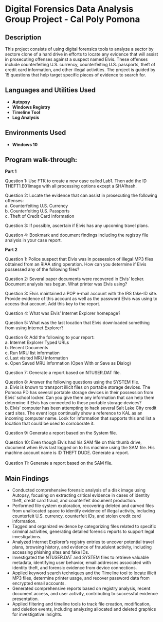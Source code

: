 <h1>Digital Forensics Data Analysis Group Project - Cal Poly Pomona</h1>

<h2>Description</h2>
This project consists of using digital forensics tools to analyze a sector by sectore clone of a hard drive in efforts to locate any evidence that will assist in prosecuting offenses against a suspect named Elvis. These offenses include counterfeiting U.S. currency, counterfeiting U.S. passports, theft of credit card information, and other illegal activities. The project is guided by 15 questions that help target specific pieces of evidence to search for.
<br />


<h2>Languages and Utilities Used</h2>

- <b>Autopsy</b> 
- <b>Windows Registry</b>
- <b>Timeline Tool</b>
- <b>Log Analysis</b>

<h2>Environments Used </h2>

- <b>Windows 10</b>

<h2>Program walk-through:</h2>

<b>Part 1</b>
<br />
  
Question 1: Use FTK to create a new case called Lab1. Then add the ID THEFT1.E01image with all processing options except a SHA1hash. 
<br/>

Question 2: Locate the evidence that can assist in prosecuting the following offenses:<br/>
a. Counterfeiting U.S. Currency<br/>
b. Counterfeiting U.S. Passports<br/>
c. Theft of Credit Card Information
<br/>

Question 3: If possible, ascertain if Elvis has any upcoming travel plans. 
<br/>

Question 4: Bookmark and document findings including the registry file analysis in your case report.
<br />

<b>Part 2</b>
<br />

Question 1: Police suspect that Elvis was in possession of illegal MP3 files obtained from an RIAA sting operation. How can you determine if Elvis possessed any of the following files?
<br/>

Question 2: Several paper documents were recovered in Elvis’ locker. Document analysis has begun. What printer was Elvis using?
<br/>

Question 3: Elvis maintained a POP e-mail account with the IRS fake-ID site. Provide evidence of this account as well as the password Elvis was using to access that account. Add this key to the report.
<br/>

Question 4: What was Elvis’ Internet Explorer homepage?
<br/>

Question 5: What was the last location that Elvis downloaded something from using Internet Explorer?
<br/>

Question 6: Add the following to your report:<br/>
a. Internet Explorer Typed URLs<br/>
b. Recent Documents<br/>
c. Run MRU list information<br/>
d. Last visited MRU information<br/>
e. Open Saved MRU information (Open With or Save as Dialog)
<br/>

Question 7: Generate a report based on NTUSER.DAT file. 
<br/>

Question 8: Answer the following questions using the SYSTEM file. <br/>
a. Elvis is known to transport illicit files on portable storage devices. The Pomona PD has several portable storage devices in their possession from Elvis’ school locker. Can you give them any information that can help them determine if Elvis has connected to these portable storage devices?<br/>
b. Elvis’ computer has been attempting to hack several Salt Lake City credit card sites. The event logs continually show a reference to KAL as an incoming computer name. Look for information that supports this and list a location that could be used to corroborate it.
<br/>

Question 9: Generate a report based on the System file. 
<br/>

Question 10: Even though Elvis had his SAM file on this thumb drive, document when Elvis last logged on to his machine using the SAM file. His machine account name is ID THEFT DUDE. Generate a report. 
<br/>
<br/>
Question 11: Generate a report based on the SAM file.
<br/>

<h2>Main Findings</h2>

- Conducted comprehensive forensic analysis of a disk image using Autopsy, focusing on extracting critical evidence in cases of identity theft, credit card fraud, and counterfeit document production.
- Performed file system exploration, recovering deleted and carved files from unallocated space to identify evidence of illegal activity, including counterfeit U.S. currency, counterfeit IDs, and stolen credit card information.
- Tagged and organized evidence by categorizing files related to specific criminal activities, generating detailed forensic reports to support legal investigations.
- Analyzed Internet Explorer’s registry entries to uncover potential travel plans, browsing history, and evidence of fraudulent activity, including accessing phishing sites and fake IDs.
- Investigated the NTUSER.DAT and SYSTEM files to retrieve valuable metadata, identifying user behavior, email addresses associated with identity theft, and forensic evidence from device connections.
- Applied keyword search techniques and the Timeline tool to locate illicit MP3 files, determine printer usage, and recover password data from encrypted email accounts.
- Generated comprehensive reports based on registry analysis, recent document access, and user activity, contributing to successful evidence presentation.
- Applied filtering and timeline tools to track file creation, modification, and deletion events, including analyzing allocated and deleted graphics for investigative insights.

<!--
 ```diff
- text in red
+ text in green
! text in orange
# text in gray
@@ text in purple (and bold)@@
```
--!>
